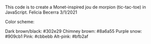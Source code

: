 This code is to create a Monet-inspired jou de morpion (tic-tac-toe) in JavaScript.
Felicia Becerra
3/1/2021


Color scheme:

Dark brown/black: #302e29
Chimney brown: #8a6a55
Purple snow: #909cb1
Pink: #cbbebb
Alt-pink: #bfb2af